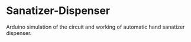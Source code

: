 # Sanatizer-Dispenser
Arduino simulation of the circuit and working of automatic hand sanatizer dispenser.
